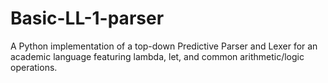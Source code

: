 # Basic-LL-1-parser
A Python implementation of a top-down Predictive Parser and Lexer for an academic language featuring lambda, let, and common arithmetic/logic operations.
